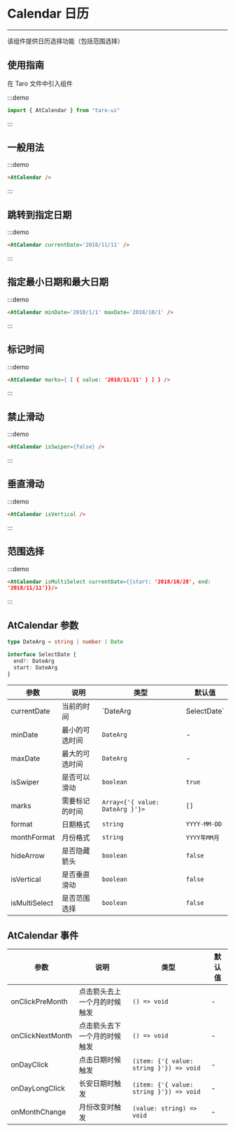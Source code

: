 # Calendar 日历

---

该组件提供日历选择功能（包括范围选择）

## 使用指南

在 Taro 文件中引入组件

:::demo

```js
import { AtCalendar } from "taro-ui"
```

:::

## 一般用法

:::demo

```html
<AtCalendar />
```

:::

## 跳转到指定日期

:::demo

```html
<AtCalendar currentDate='2018/11/11' />
```

:::

## 指定最小日期和最大日期

:::demo

```html
<AtCalendar minDate='2018/1/1' maxDate='2018/10/1' />
```

:::

## 标记时间

:::demo

```html
<AtCalendar marks={ [ { value: '2018/11/11' } ] } />
```

:::

## 禁止滑动

:::demo

```html
<AtCalendar isSwiper={false} />
```

:::

## 垂直滑动

:::demo

```html
<AtCalendar isVertical />
```

:::

## 范围选择

:::demo

```html
<AtCalendar isMultiSelect currentDate={{start: '2018/10/28', end:
'2018/11/11'}}/>
```

:::

## AtCalendar 参数

```ts
type DateArg = string | number | Date

interface SelectDate {
  end?: DateArg
  start: DateArg
}
```

| 参数        | 说明           | 类型                            | 默认值       |
| ----------- | -------------- | ------------------------------- | ------------ |
| currentDate | 当前的时间     | `DateArg | SelectDate`          | `Date.now()` |
| minDate     | 最小的可选时间 | `DateArg`                       | -            |
| maxDate     | 最大的可选时间 | `DateArg`                       | -            |
| isSwiper    | 是否可以滑动   | `boolean`                       | `true`       |
| marks       | 需要标记的时间 | `Array<{'{ value: DateArg }'}>` | `[]`         |
| format      | 日期格式       | `string`                        | `YYYY-MM-DD` |
| monthFormat | 月份格式       | `string`                        | `YYYY年MM月` |
| hideArrow   | 是否隐藏箭头   | `boolean`                       | `false`      |
| isVertical  | 是否垂直滑动   | `boolean`                       | `false`      |
| isMultiSelect  | 是否范围选择   | `boolean`                       | `false`      |

## AtCalendar 事件

| 参数             | 说明                         | 类型                      | 默认值 |
| ---------------- | ---------------------------- | ------------------------- | ------ |
| onClickPreMonth  | 点击箭头去上一个月的时候触发 | `() => void`              | -      |
| onClickNextMonth | 点击箭头去下一个月的时候触发 | `() => void`              | -      |
| onDayClick       | 点击日期时候触发             | `(item: {'{ value: string }'}) => void`    | -      |
| onDayLongClick   | 长安日期时触发               | `(item: {'{ value: string }'}) => void`    | -      |
| onMonthChange    | 月份改变时触发               | `(value: string) => void` | -      |
